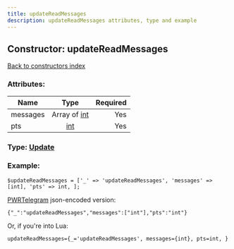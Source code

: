 ```yaml
---
title: updateReadMessages
description: updateReadMessages attributes, type and example
---
```

## Constructor: updateReadMessages  
[Back to constructors index](index.md)



### Attributes:

| Name     |    Type       | Required |
|----------|:-------------:|---------:|
|messages|Array of [int](../types/int.md) | Yes|
|pts|[int](../types/int.md) | Yes|



### Type: [Update](../types/Update.md)


### Example:

```
$updateReadMessages = ['_' => 'updateReadMessages', 'messages' => [int], 'pts' => int, ];
```  

[PWRTelegram](https://pwrtelegram.xyz) json-encoded version:

```
{"_":"updateReadMessages","messages":["int"],"pts":"int"}
```


Or, if you're into Lua:  


```
updateReadMessages={_='updateReadMessages', messages={int}, pts=int, }

```


